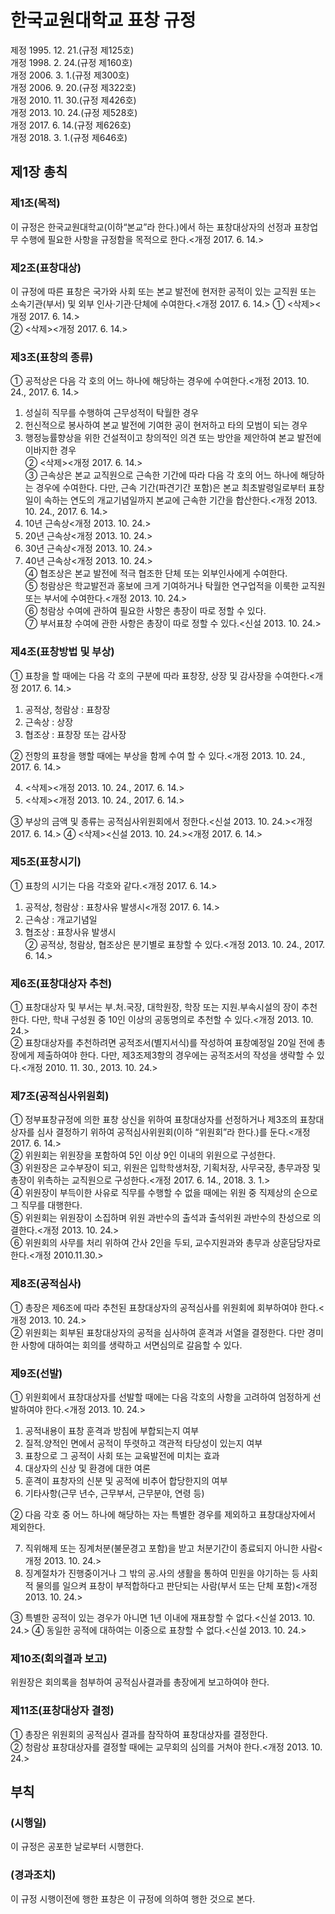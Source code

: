 # 한국교원대학교 표창 규정

제정 1995. 12. 21.(규정 제125호)  
개정 1998. 2. 24.(규정 제160호)  
개정 2006. 3. 1.(규정 제300호)  
개정 2006. 9. 20.(규정 제322호)  
개정 2010. 11. 30.(규정 제426호)  
개정 2013. 10. 24.(규정 제528호)  
개정 2017. 6. 14.(규정 제626호)  
개정 2018. 3. 1.(규정 제646호)

## 제1장 총칙

### 제1조(목적)

이 규정은 한국교원대학교(이하“본교”라 한다.)에서 하는 표창대상자의 선정과 표창업무 수행에 필요한 사항을 규정함을 목적으로 한다.<개정 2017. 6. 14.>

### 제2조(표창대상)

이 규정에 따른 표창은 국가와 사회 또는 본교 발전에 현저한 공적이 있는 교직원 또는 소속기관(부서) 및 외부 인사·기관·단체에 수여한다.<개정 2017. 6. 14.>
① <삭제><개정 2017. 6. 14.>  
 ② <삭제><개정 2017. 6. 14.>

### 제3조(표창의 종류)

① 공적상은 다음 각 호의 어느 하나에 해당하는 경우에 수여한다.<개정 2013. 10. 24., 2017. 6. 14.>

1.  성실히 직무를 수행하여 근무성적이 탁월한 경우
2.  헌신적으로 봉사하여 본교 발전에 기여한 공이 현저하고 타의 모범이 되는 경우
3.  행정능률향상을 위한 건설적이고 창의적인 의견 또는 방안을 제안하여 본교 발전에 이바지한 경우  
    ② <삭제><개정 2017. 6. 14.>  
    ③ 근속상은 본교 교직원으로 근속한 기간에 따라 다음 각 호의 어느 하나에 해당하는 경우에 수여한다. 다만, 근속 기간(파견기간 포함)은 본교 최초발령일로부터 표창일이 속하는 연도의 개교기념일까지 본교에 근속한 기간을 합산한다.<개정 2013. 10. 24., 2017. 6. 14.>
4.  10년 근속상<개정 2013. 10. 24.>
5.  20년 근속상<개정 2013. 10. 24.>
6.  30년 근속상<개정 2013. 10. 24.>
7.  40년 근속상<개정 2013. 10. 24.>  
    ④ 협조상은 본교 발전에 적극 협조한 단체 또는 외부인사에게 수여한다.  
    ⑤ 청람상은 학교발전과 홍보에 크게 기여하거나 탁월한 연구업적을 이룩한 교직원 또는 부서에 수여한다.<개정 2013. 10. 24.>  
    ⑥ 청람상 수여에 관하여 필요한 사항은 총장이 따로 정할 수 있다.  
    ⑦ 부서표창 수여에 관한 사항은 총장이 따로 정할 수 있다.<신설 2013. 10. 24.>

### 제4조(표창방법 및 부상)

① 표창을 할 때에는 다음 각 호의 구분에 따라 표창장, 상장 및 감사장을 수여한다.<개정 2017. 6. 14.>

1.  공적상, 청람상 : 표창장
2.  근속상 : 상장
3.  협조상 : 표창장 또는 감사장

② 전항의 표창을 행할 때에는 부상을 함께 수여 할 수 있다.<개정 2013. 10. 24., 2017. 6. 14.>

4.  <삭제><개정 2013. 10. 24., 2017. 6. 14.>
5.  <삭제><개정 2013. 10. 24., 2017. 6. 14.>

③ 부상의 금액 및 종류는 공적심사위원회에서 정한다.<신설 2013. 10. 24.><개정 2017. 6. 14.>
④ <삭제><신설 2013. 10. 24.><개정 2017. 6. 14.>

### 제5조(표창시기)

① 표창의 시기는 다음 각호와 같다.<개정 2017. 6. 14.>

1. 공적상, 청람상 : 표창사유 발생시<개정 2017. 6. 14.>
2. 근속상 : 개교기념일
3. 협조상 : 표창사유 발생시  
   ② 공적상, 청람상, 협조상은 분기별로 표창할 수 있다.<개정 2013. 10. 24., 2017. 6. 14.>

### 제6조(표창대상자 추천)

① 표창대상자 및 부서는 부․처․국장, 대학원장, 학장 또는 지원․부속시설의 장이 추천한다. 다만, 학내 구성원 중 10인 이상의 공동명의로 추천할 수 있다.<개정 2013. 10. 24.>  
② 표창대상자를 추천하려면 공적조서(별지서식)를 작성하여 표창예정일 20일 전에 총장에게 제출하여야 한다. 다만, 제3조제3항의 경우에는 공적조서의 작성을 생략할 수 있다.<개정 2010. 11. 30., 2013. 10. 24.>

### 제7조(공적심사위원회)

① 정부표창규정에 의한 표창 상신을 위하여 표창대상자를 선정하거나 제3조의 표창대상자를 심사 결정하기 위하여 공적심사위원회(이하 “위원회”라 한다.)를 둔다.<개정 2017. 6. 14.>  
② 위원회는 위원장을 포함하여 5인 이상 9인 이내의 위원으로 구성한다.  
③ 위원장은 교수부장이 되고, 위원은 입학학생처장, 기획처장, 사무국장, 총무과장 및 총장이 위촉하는 교직원으로 구성한다.<개정 2017. 6. 14., 2018. 3. 1.>  
④ 위원장이 부득이한 사유로 직무를 수행할 수 없을 때에는 위원 중 직제상의 순으로 그 직무를 대행한다.  
⑤ 위원회는 위원장이 소집하며 위원 과반수의 출석과 출석위원 과반수의 찬성으로 의결한다.<개정 2013. 10. 24.>  
⑥ 위원회의 사무를 처리 위하여 간사 2인을 두되, 교수지원과와 총무과 상훈담당자로 한다.<개정 2010.11.30.>

### 제8조(공적심사)

① 총장은 제6조에 따라 추천된 표창대상자의 공적심사를 위원회에 회부하여야 한다.<개정 2013. 10. 24.>  
② 위원회는 회부된 표창대상자의 공적을 심사하여 훈격과 서열을 결정한다. 다만 경미한 사항에 대하여는 회의를 생략하고 서면심의로 갈음할 수 있다.

### 제9조(선발)

① 위원회에서 표창대상자를 선발할 때에는 다음 각호의 사항을 고려하여 엄정하게 선발하여야 한다.<개정 2013. 10. 24.>

1. 공적내용이 표창 훈격과 방침에 부합되는지 여부
2. 질적․양적인 면에서 공적이 뚜렷하고 객관적 타당성이 있는지 여부
3. 표창으로 그 공적이 사회 또는 교육발전에 미치는 효과
4. 대상자의 신상 및 환경에 대한 여론
5. 훈격이 표창자의 신분 및 공적에 비추어 합당한지의 여부
6. 기타사항(근무 년수, 근무부서, 근무분야, 연령 등)

② 다음 각호 중 어느 하나에 해당하는 자는 특별한 경우를 제외하고 표창대상자에서 제외한다.

7. 직위해제 또는 징계처분(불문경고 포함)을 받고 처분기간이 종료되지 아니한 사람<개정 2013. 10. 24.>
8. 징계절차가 진행중이거나 그 밖의 공․사의 생활을 통하여 민원을 야기하는 등 사회적 물의를 일으켜 표창이 부적합하다고 판단되는 사람(부서 또는 단체 포함)<개정 2013. 10. 24.>

③ 특별한 공적이 있는 경우가 아니면 1년 이내에 재표창할 수 없다.<신설 2013. 10. 24.>
④ 동일한 공적에 대하여는 이중으로 표창할 수 없다.<신설 2013. 10. 24.>

### 제10조(회의결과 보고)

위원장은 회의록을 첨부하여 공적심사결과를 총장에게 보고하여야 한다.

### 제11조(표창대상자 결정)

① 총장은 위원회의 공적심사 결과를 참작하여 표창대상자를 결정한다.  
② 청람상 표창대상자를 결정할 때에는 교무회의 심의를 거쳐야 한다.<개정 2013. 10. 24.>

## 부칙

### (시행일)

이 규정은 공포한 날로부터 시행한다.

### (경과조치)

이 규정 시행이전에 행한 표창은 이 규정에 의하여 행한 것으로 본다.
